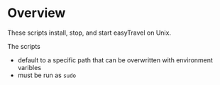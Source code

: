 # Overview

These scripts install, stop, and start easyTravel on Unix. 

The scripts
* default to a specific path that can be overwritten with environment varibles 
* must be run as `sudo`